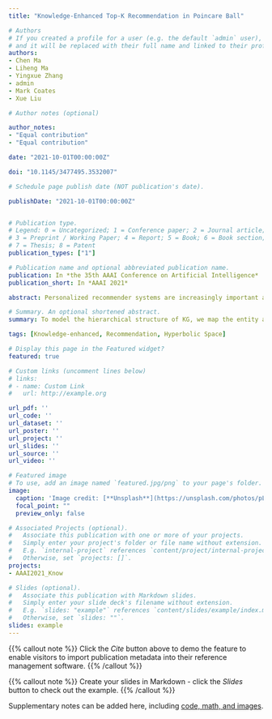 ```yaml
---
title: "Knowledge-Enhanced Top-K Recommendation in Poincare Ball"

# Authors
# If you created a profile for a user (e.g. the default `admin` user), write the username (folder name) here 
# and it will be replaced with their full name and linked to their profile.
authors:
- Chen Ma
- Liheng Ma
- Yingxue Zhang
- admin
- Mark Coates
- Xue Liu

# Author notes (optional)

author_notes:
- "Equal contribution"
- "Equal contribution"

date: "2021-10-01T00:00:00Z"

doi: "10.1145/3477495.3532007"

# Schedule page publish date (NOT publication's date).

publishDate: "2021-10-01T00:00:00Z"


# Publication type.
# Legend: 0 = Uncategorized; 1 = Conference paper; 2 = Journal article;
# 3 = Preprint / Working Paper; 4 = Report; 5 = Book; 6 = Book section;
# 7 = Thesis; 8 = Patent
publication_types: ["1"]

# Publication name and optional abbreviated publication name.
publication: In *the 35th AAAI Conference on Artificial Intelligence*
publication_short: In *AAAI 2021*

abstract: Personalized recommender systems are increasingly important as more content and services become available and users struggle to identify what might interest them. Thanks to the ability for providing rich information, knowledge graphs (KGs) are being incorporated to enhance the recommendation performance and interpretability. To effectively make use of the knowledge graph, we propose a recommendation model in the hyperbolic space, which facilitates the learning of the hierarchical structure of knowledge graphs. Furthermore, a hyperbolic attention network is employed to determine the relative importances of neighboring entities of a certain item. In addition, we propose an adaptive and finegrained regularization mechanism to adaptively regularize items and their neighboring representations. Via a comparison using three real-world datasets with stateof-the-art methods, we show that the proposed model outperforms the best existing models by 2-16% in terms of NDCG@K on Top-K recommendation.

# Summary. An optional shortened abstract.
summary: To model the hierarchical structure of KG, we map the entity and relation embeddings of the KG into the Poincare ball along with user and item embeddings. To the best of our knowledge, ours is the first work to consider knowledge-enhanced recommendation in the hyperbolic space.

tags: [Knowledge-enhanced, Recommendation, Hyperbolic Space]

# Display this page in the Featured widget?
featured: true

# Custom links (uncomment lines below)
# links:
# - name: Custom Link
#   url: http://example.org

url_pdf: ''
url_code: ''
url_dataset: ''
url_poster: ''
url_project: ''
url_slides: ''
url_source: ''
url_video: ''

# Featured image
# To use, add an image named `featured.jpg/png` to your page's folder. 
image:
  caption: 'Image credit: [**Unsplash**](https://unsplash.com/photos/pLCdAaMFLTE)'
  focal_point: ""
  preview_only: false

# Associated Projects (optional).
#   Associate this publication with one or more of your projects.
#   Simply enter your project's folder or file name without extension.
#   E.g. `internal-project` references `content/project/internal-project/index.md`.
#   Otherwise, set `projects: []`.
projects:
- AAAI2021_Know

# Slides (optional).
#   Associate this publication with Markdown slides.
#   Simply enter your slide deck's filename without extension.
#   E.g. `slides: "example"` references `content/slides/example/index.md`.
#   Otherwise, set `slides: ""`.
slides: example
---
```


{{% callout note %}}
Click the *Cite* button above to demo the feature to enable visitors to import publication metadata into their reference management software.
{{% /callout %}}

{{% callout note %}}
Create your slides in Markdown - click the *Slides* button to check out the example.
{{% /callout %}}

Supplementary notes can be added here, including [code, math, and images](https://wowchemy.com/docs/writing-markdown-latex/).
